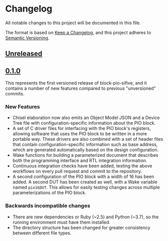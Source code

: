 # Changelog

All notable changes to this project will be documented in this file.

The format is based on [Keep a Changelog](https://keepachangelog.com/en/1.0.0/),
and this project adheres to [Semantic Versioning](https://semver.org/spec/v2.0.0.html).

## [Unreleased]

## [0.1.0]

This represents the first versioned release of block-pio-sifive, and it contains a number of new features compared to previous "unversioned" commits.

### New Features

- Chisel elaboration now also emits an Object Model JSON and a Device Tree file with configuration-specific information about the PIO block.
- A set of C driver files for interfacing with the PIO block's registers, allowing software that uses the PIO block to be written in a more portable way. These drivers are also combined with a set of header files that contain configuration-specific information such as base address, which are generated automatically based on the design configuration.
- Wake functions for building a parameterized document that describes both the programming interface and RTL integration information.
- Continuous integration checks have been added, testing the above workflows on every pull request and commit to the repository.
- A second configuration of the PIO block with a width of 16 has been added. A second DUT has been created as well, with a Wake variable named `pio16DUT`. This allows for easily testing changes across multiple parameterizations of the PIO block.

### Backwards incompatible changes

- There are new dependencies or Ruby (~2.5) and Python (~3.7), so the running environment must have them installed.
- The directory structure has been changed for greater consistency between different file types.

[Unreleased]: https://github.com/olivierlacan/keep-a-changelog/compare/v0.1.0...HEAD
[0.1.0]: https://github.com/olivierlacan/keep-a-changelog/compare/3ae174ec5bcae93674bc6ab16a9fa8177b41b9d7...v0.1.0
